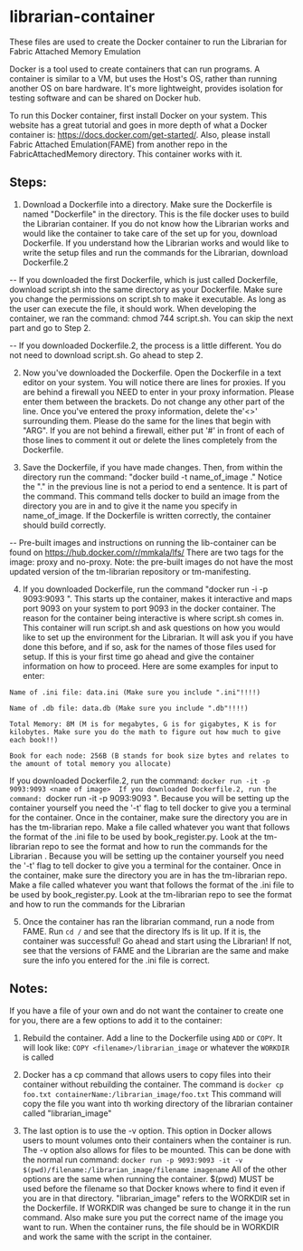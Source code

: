 # librarian-container
These files are used to create the Docker container to run the Librarian for Fabric Attached Memory Emulation

Docker is a tool used to create containers that can run programs. A container is similar to a VM, but uses the Host's OS, rather than running another OS on bare hardware. It's more lightweight, provides isolation for testing software and can be shared on Docker hub.

To run this Docker container, first install Docker on your system. This website has a great tutorial and goes in more depth of what a Docker container is: https://docs.docker.com/get-started/. Also, please install Fabric Attached Emulation(FAME) from another repo in the FabricAttachedMemory directory. This container works with it.

## Steps:

1. Download a Dockerfile into a directory. Make sure the Dockerfile is named "Dockerfile" in the directory. This is the file docker uses to build the Librarian container. If you do not know how the Librarian works and would like the container to take care of the set up for you, download Dockerfile. If you understand how the Librarian works and would like to write the setup files and run the commands for the Librarian, download Dockerfile.2

-- If you downloaded the first Dockerfile, which is just called Dockerfile, download script.sh into the same directory as your Dockerfile. Make sure you change the permissions on script.sh to make it executable. As long as the user can execute the file, it should work. When developing the container, we ran the command: chmod 744 script.sh. You can skip the next part and go to Step 2.

-- If you downloaded Dockerfile.2, the process is a little different. You do not need to download script.sh. Go ahead to step 2.

2. Now you've downloaded the Dockerfile. Open the Dockerfile in a text editor on your system. You will notice there are lines for proxies. If you are behind a firewall you NEED to enter in your proxy information. Please enter them between the brackets. Do not change any other part of the line. Once you've entered the proxy information, delete the'<>' surrounding them. Please do the same for the lines that begin with "ARG". If you are not behind a firewall, either put '#' in front of each of those lines to comment it out or delete the lines completely from the Dockerfile. 

3. Save the Dockerfile, if you have made changes. Then, from within the directory run the command: "docker build -t name_of_image ." Notice the "." in the previous line is not a period to end a sentence. It is part of the command. This command tells docker to build an image from the directory you are in and to give it the name you specify in name_of_image. If the Dockerfile is written correctly, the container should build correctly.

-- Pre-built images and instructions on running the lib-container can be found on https://hub.docker.com/r/mmkala/lfs/ There are two tags for the image: proxy and no-proxy. Note: the pre-built images do not have the most updated version of the tm-librarian repository or tm-manifesting.

4. If you downloaded Dockerfile, run the command "docker run -i -p 9093:9093 <name of image>". This starts up the container, makes it interactive and maps port 9093 on your system to port 9093 in the docker container. The reason for the container being interactive is where script.sh comes in. This container will run script.sh and ask questions on how you would like to set up the environment for the Librarian. It will ask you if you have done this before, and if so, ask for the names of those files used for setup. If this is your first time go ahead and give the container information on how to proceed. Here are some examples for input to enter:
```
Name of .ini file: data.ini (Make sure you include ".ini"!!!!)

Name of .db file: data.db (Make sure you include ".db"!!!!)

Total Memory: 8M (M is for megabytes, G is for gigabytes, K is for kilobytes. Make sure you do the math to figure out how much to give each book!!)

Book for each node: 256B (B stands for book size bytes and relates to the amount of total memory you allocate)
```
  If you downloaded Dockerfile.2, run the command: ```docker run -it -p 9093:9093 <name of image>  If you downloaded Dockerfile.2, run the command: ```docker run -it -p 9093:9093 <name of image>". Because you will be setting up the container yourself you need the '-t' flag to tell docker to give you a terminal for the container. Once in the container, make sure the directory you are in has the tm-librarian repo. Make a file called whatever you want that follows the format of the .ini file to be used by book_register.py. Look at the tm-librarian repo to see the format and how to run the commands for the Librarian
. Because you will be setting up the container yourself you need the '-t' flag to tell docker to give you a terminal for the container. Once in the container, make sure the directory you are in has the tm-librarian repo. Make a file called whatever you want that follows the format of the .ini file to be used by book_register.py. Look at the tm-librarian repo to see the format and how to run the commands for the Librarian
  
5. Once the container has ran the librarian command, run a node from FAME. Run ```cd /``` and see that the directory lfs is lit up. If it is, the container was successful! Go ahead and start using the Librarian! If not, see that the versions of FAME and the Librarian are the same and make sure the info you entered for the .ini file is correct.


## Notes:

If you have a file of your own and do not want the container to create one for you, there are a few options to add it to the container:

 1) Rebuild the container. Add a line to the Dockerfile using ```ADD``` or ```COPY```. It will look like: ```COPY <filename>/librarian_image``` or whatever the ```WORKDIR``` is called
  
 2) Docker has a cp command that allows users to copy files into their container without rebuilding the container. The command is ```docker cp foo.txt containerName:/librarian_image/foo.txt```
  This command will copy the file you want into th working directory of the librarian container called "librarian_image"
  
 3) The last option is to use the -v option. This option in Docker allows users to mount volumes onto their containers when the container is run. The -v option also allows for files to be mounted. This can be done with the normal run command:
  ```docker run -p 9093:9093 -it -v $(pwd)/filename:/librarian_image/filename imagename```
  All of the other options are the same when running the container. $(pwd) MUST be used before the filename so that Docker knows where to find it even if you are in that directory. "librarian_image" refers to the WORKDIR set in the Dockerfile. If WORKDIR was changed be sure to change it in the run command. Also make sure you put the correct name of the image you want to run. When the container runs, the file should be in WORKDIR and work the same with the script in the container.
  
